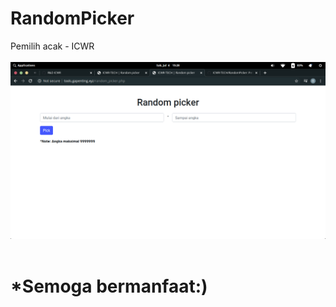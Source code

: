 # RandomPicker
Pemilih acak - ICWR
<br><br>
<img src="Screenshot from 2020-07-04 15-28-14.png" alt="awokwokwokow">
<br><br>
# *Semoga bermanfaat:)
